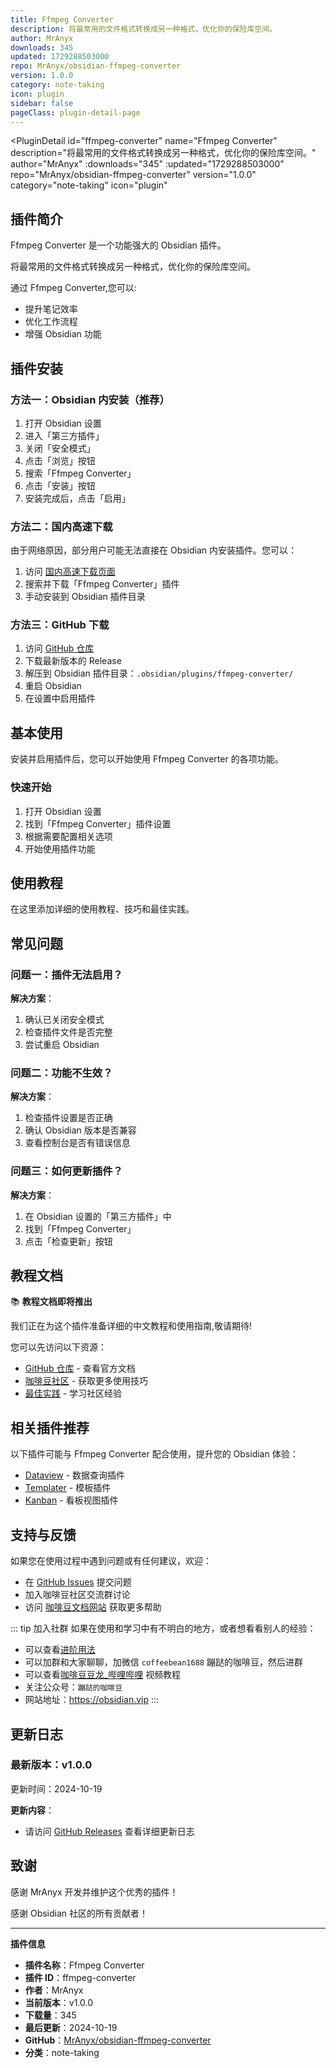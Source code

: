 ```yaml
---
title: Ffmpeg Converter
description: 将最常用的文件格式转换成另一种格式，优化你的保险库空间。
author: MrAnyx
downloads: 345
updated: 1729288503000
repo: MrAnyx/obsidian-ffmpeg-converter
version: 1.0.0
category: note-taking
icon: plugin
sidebar: false
pageClass: plugin-detail-page
---
```


<PluginDetail
  id="ffmpeg-converter"
  name="Ffmpeg Converter"
  description="将最常用的文件格式转换成另一种格式，优化你的保险库空间。"
  author="MrAnyx"
  :downloads="345"
  :updated="1729288503000"
  repo="MrAnyx/obsidian-ffmpeg-converter"
  version="1.0.0"
  category="note-taking"
  icon="plugin"
>

<!-- AUTO_GENERATED_START -->
## 插件简介

Ffmpeg Converter 是一个功能强大的 Obsidian 插件。

将最常用的文件格式转换成另一种格式，优化你的保险库空间。

通过 Ffmpeg Converter,您可以:

- 提升笔记效率
- 优化工作流程
- 增强 Obsidian 功能

<!-- AUTO_GENERATED_END -->

<!-- AUTO_GENERATED_START -->
## 插件安装

### 方法一：Obsidian 内安装（推荐）

1. 打开 Obsidian 设置
2. 进入「第三方插件」
3. 关闭「安全模式」
4. 点击「浏览」按钮
5. 搜索「Ffmpeg Converter」
6. 点击「安装」按钮
7. 安装完成后，点击「启用」

### 方法二：国内高速下载

由于网络原因，部分用户可能无法直接在 Obsidian 内安装插件。您可以：

1. 访问 [国内高速下载页面](/zh/documentation/obsidian-plugins-download.html)
2. 搜索并下载「Ffmpeg Converter」插件
3. 手动安装到 Obsidian 插件目录

### 方法三：GitHub 下载

1. 访问 [GitHub 仓库](https://github.com/MrAnyx/obsidian-ffmpeg-converter)
2. 下载最新版本的 Release
3. 解压到 Obsidian 插件目录：`.obsidian/plugins/ffmpeg-converter/`
4. 重启 Obsidian
5. 在设置中启用插件

## 基本使用

安装并启用插件后，您可以开始使用 Ffmpeg Converter 的各项功能。

### 快速开始

1. 打开 Obsidian 设置
2. 找到「Ffmpeg Converter」插件设置
3. 根据需要配置相关选项
4. 开始使用插件功能

<!-- AUTO_GENERATED_END -->

<!-- CUSTOM_CONTENT_START:tutorial -->
## 使用教程

在这里添加详细的使用教程、技巧和最佳实践。

<!-- CUSTOM_CONTENT_END:tutorial -->

<!-- SHARED_CONTENT_START -->
## 常见问题

### 问题一：插件无法启用？

**解决方案**：
1. 确认已关闭安全模式
2. 检查插件文件是否完整
3. 尝试重启 Obsidian

### 问题二：功能不生效？

**解决方案**：
1. 检查插件设置是否正确
2. 确认 Obsidian 版本是否兼容
3. 查看控制台是否有错误信息

### 问题三：如何更新插件？

**解决方案**：
1. 在 Obsidian 设置的「第三方插件」中
2. 找到「Ffmpeg Converter」
3. 点击「检查更新」按钮

## 教程文档

📚 **教程文档即将推出**

我们正在为这个插件准备详细的中文教程和使用指南,敬请期待!

您可以先访问以下资源：
- [GitHub 仓库](https://github.com/MrAnyx/obsidian-ffmpeg-converter) - 查看官方文档
- [咖啡豆社区](/zh/bases/) - 获取更多使用技巧
- [最佳实践](/zh/best-practices/) - 学习社区经验

## 相关插件推荐

以下插件可能与 Ffmpeg Converter 配合使用，提升您的 Obsidian 体验：

- [Dataview](/zh/plugins/dataview.html) - 数据查询插件
- [Templater](/zh/plugins/templater-obsidian.html) - 模板插件
- [Kanban](/zh/plugins/obsidian-kanban.html) - 看板视图插件

## 支持与反馈

如果您在使用过程中遇到问题或有任何建议，欢迎：

- 在 [GitHub Issues](https://github.com/MrAnyx/obsidian-ffmpeg-converter/issues) 提交问题
- 加入咖啡豆社区交流群讨论
- 访问 [咖啡豆文档网站](https://obsidian.vip) 获取更多帮助

::: tip 加入社群
如果在使用和学习中有不明白的地方，或者想看看别人的经验：
- 可以查看[进阶用法](/zh/advanced)
- 可以加群和大家聊聊，加微信 `coffeebean1688` 蹦跶的咖啡豆，然后进群
- 可以查看[咖啡豆豆龙_哔哩哔哩](https://space.bilibili.com/618777356) 视频教程
- 关注公众号：`蹦跶的咖啡豆`
- 网站地址：https://obsidian.vip
:::
<!-- SHARED_CONTENT_END -->

<!-- AUTO_GENERATED_START -->
## 更新日志

### 最新版本：v1.0.0

更新时间：2024-10-19

**更新内容**：
- 请访问 [GitHub Releases](https://github.com/MrAnyx/obsidian-ffmpeg-converter/releases) 查看详细更新日志

## 致谢

感谢 MrAnyx 开发并维护这个优秀的插件！

感谢 Obsidian 社区的所有贡献者！

---

**插件信息**
- **插件名称**：Ffmpeg Converter
- **插件 ID**：ffmpeg-converter
- **作者**：MrAnyx
- **当前版本**：v1.0.0
- **下载量**：345
- **最后更新**：2024-10-19
- **GitHub**：[MrAnyx/obsidian-ffmpeg-converter](https://github.com/MrAnyx/obsidian-ffmpeg-converter)
- **分类**：note-taking
<!-- AUTO_GENERATED_END -->

</PluginDetail>

